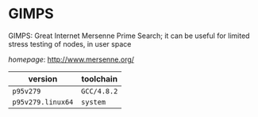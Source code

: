 # GIMPS

GIMPS: Great Internet Mersenne Prime Search;  it can be useful for limited stress testing of nodes, in user space

*homepage*: <http://www.mersenne.org/>

version | toolchain
--------|----------
``p95v279`` | ``GCC/4.8.2``
``p95v279.linux64`` | ``system``

